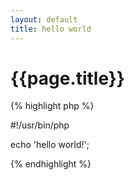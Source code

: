 ```yaml
---
layout: default
title: hello world
--- 
```


{{page.title}}
================================


{% highlight php %}

#!/usr/bin/php

echo 'hello world!';

{% endhighlight %}
